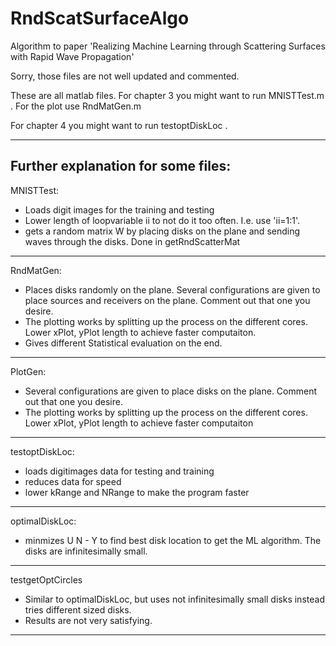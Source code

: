 # RndScatSurfaceAlgo
Algorithm to paper 'Realizing Machine Learning through Scattering Surfaces with Rapid Wave Propagation'

Sorry, those files are not well updated and commented.

These are all matlab files.
For chapter 3 you might want to run MNISTTest.m . For the plot use RndMatGen.m

For chapter 4 you might want to run testoptDiskLoc . 

---------------------------------------------------
Further explanation for some files:
---------------------------------------------------
MNISTTest:
- Loads digit images for the training and testing
- Lower length of loopvariable ii to not do it too often. I.e. use 'ii=1:1'.
- gets a random matrix W by placing disks on the plane and sending waves through the disks. Done in getRndScatterMat
---------------------------------------------------
RndMatGen:
- Places disks randomly on the plane. Several configurations are given to place sources and receivers on the plane. Comment out that one you desire.
- The plotting works by splitting up the process on the different cores. Lower xPlot, yPlot length to achieve faster computaiton.
- Gives different Statistical evaluation on the end.
---------------------------------------------------
PlotGen:
- Several configurations are given to place disks on the plane. Comment out that one you desire.
- The plotting works by splitting up the process on the different cores. Lower xPlot, yPlot length to achieve faster computaiton
---------------------------------------------------
testoptDiskLoc:
- loads digitimages data for testing and training
- reduces data for speed
- lower kRange and NRange to make the program faster
---------------------------------------------------
optimalDiskLoc:
- minmizes   U N - Y   to find best disk location to get the ML algorithm. The disks are infinitesimally small.
---------------------------------------------------
testgetOptCircles
- Similar to optimalDiskLoc, but uses not infinitesimally small disks instead tries different sized disks.
- Results are not very satisfying.
---------------------------------------------------
